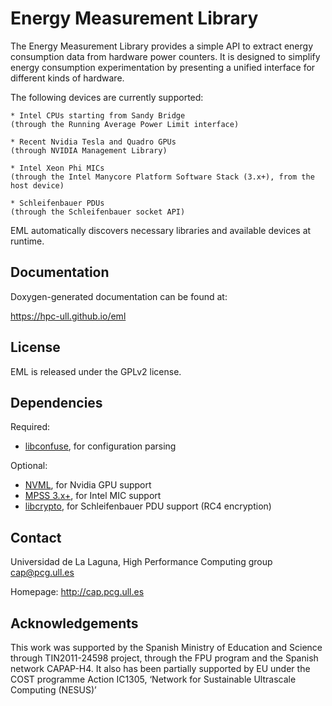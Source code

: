 Energy Measurement Library
==========================
The Energy Measurement Library provides a simple API to extract energy
consumption data from hardware power counters. It is designed to simplify energy
consumption experimentation by presenting a unified interface for different
kinds of hardware.

The following devices are currently supported:

	* Intel CPUs starting from Sandy Bridge
	(through the Running Average Power Limit interface)

	* Recent Nvidia Tesla and Quadro GPUs
	(through NVIDIA Management Library)

	* Intel Xeon Phi MICs
	(through the Intel Manycore Platform Software Stack (3.x+), from the host device)

	* Schleifenbauer PDUs
	(through the Schleifenbauer socket API)

EML automatically discovers necessary libraries and available devices at runtime.

Documentation
-------------
Doxygen-generated documentation can be found at:

https://hpc-ull.github.io/eml

License
-------
EML is released under the GPLv2 license.

Dependencies
------------
Required:
* [libconfuse](https://github.com/martinh/libconfuse), for configuration parsing

Optional:
* [NVML](https://developer.nvidia.com/nvidia-management-library-nvml), for Nvidia GPU support
* [MPSS 3.x+](https://software.intel.com/en-us/articles/intel-manycore-platform-software-stack-mpss), for Intel MIC support
* [libcrypto](https://www.openssl.org), for Schleifenbauer PDU support (RC4 encryption)

Contact
-------
Universidad de La Laguna, High Performance Computing group <cap@pcg.ull.es>

Homepage: http://cap.pcg.ull.es

Acknowledgements
----------------
This work was supported by the Spanish Ministry of Education and Science through 
TIN2011-24598 project, through the FPU program and the Spanish network CAPAP-H4. 
It also has been partially supported by EU under the COST programme Action IC1305, 
‘Network for Sustainable Ultrascale Computing (NESUS)’
